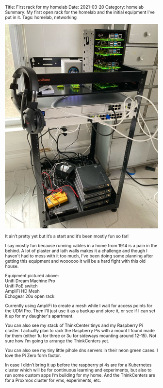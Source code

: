 Title: First rack for my homelab
Date: 2021-03-20
Category: homelab
Summary: My first open rack for the homelab and the initial equipment I've put in it.
Tags: homelab, networking

![home lab open rack with new Unifi equipment](images/homelab-not-pretty-yet.jpg)

It ain’t pretty yet but it’s a start and it’s been mostly fun so far!

I say mostly fun because running cables in a home from 1914 is a pain in the behind. A lot of plaster and lath walls makes it a challenge and though I haven't had to mess with it too much, I've been doing some planning after getting this equipment and woooooo it will be a hard fight with this old house.

Equipment pictured above:  
Unifi Dream Machine Pro  
Unifi PoE switch  
AmpliFi HD Mesh  
Echogear 20u open rack

Currently using AmpliFi to create a mesh while I wait for access points for the UDM Pro. Then I’ll just use it as a backup and store it, or see if I can set it up for my daughter's apartment.

You can also see my stack of ThinkCenter tinys and my Raspberry Pi cluster. I actually plan to rack the Raspberry Pis with a mount I found made for them (either 1u for three or 3u for sideways mounting around 12-15). Not sure how I’m going to arrange the ThinkCenters yet.

You can also see my tiny little pihole dns servers in their neon green cases. I love the Pi Zero form factor.

In case I didn’t bring it up before the raspberry pi 4s are for a Kubernetes cluster which will be for continuous learning and experiments, but also to run some custom apps I’m building for my home. And the ThinkCenters are for a Proxmox cluster for vms, experiments, etc.

